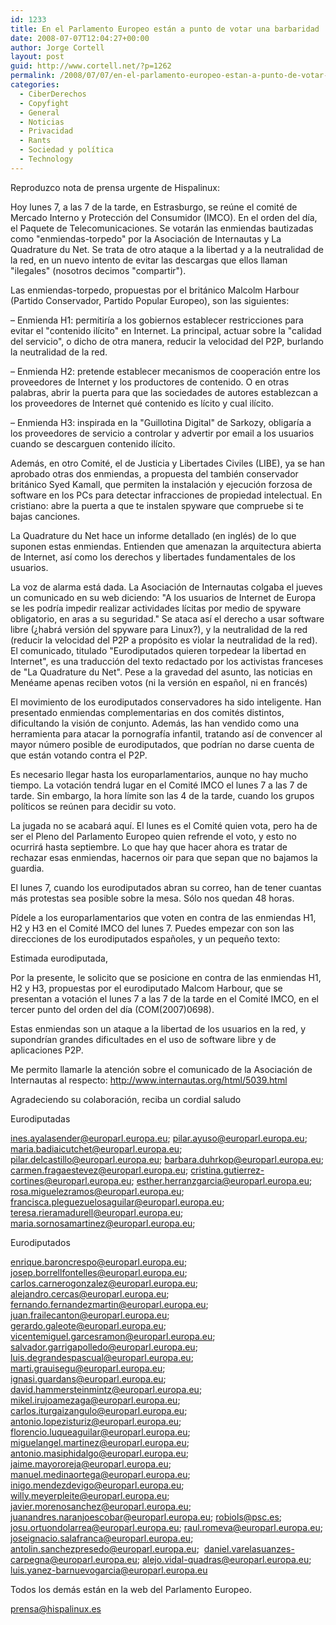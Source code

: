 ```yaml
---
id: 1233
title: En el Parlamento Europeo están a punto de votar una barbaridad
date: 2008-07-07T12:04:27+00:00
author: Jorge Cortell
layout: post
guid: http://www.cortell.net/?p=1262
permalink: /2008/07/07/en-el-parlamento-europeo-estan-a-punto-de-votar-una-barbaridad/
categories:
  - CiberDerechos
  - Copyfight
  - General
  - Noticias
  - Privacidad
  - Rants
  - Sociedad y polí­tica
  - Technology
---
```

Reproduzco nota de prensa urgente de Hispalinux:

Hoy lunes 7, a las 7 de la tarde, en Estrasburgo, se reúne el comité de Mercado Interno y Protección del Consumidor (IMCO). En el orden del día, el Paquete de Telecomunicaciones. Se votarán las enmiendas bautizadas como "enmiendas-torpedo" por la Asociación de Internautas y La Quadrature du Net. Se trata de otro ataque a la libertad y a la neutralidad de la red, en un nuevo intento de evitar las descargas que ellos llaman "ilegales" (nosotros decimos "compartir").

Las enmiendas-torpedo, propuestas por el británico Malcolm Harbour (Partido Conservador, Partido Popular Europeo), son las siguientes:

– Enmienda H1: permitiría a los gobiernos establecer restricciones para evitar el "contenido ilícito" en Internet. La principal, actuar sobre la "calidad del servicio", o dicho de otra manera, reducir la velocidad del P2P, burlando la neutralidad de la red.
  
– Enmienda H2: pretende establecer mecanismos de cooperación entre los proveedores de Internet y los productores de contenido. O en otras palabras, abrir la puerta para que las sociedades de autores establezcan a los proveedores de Internet qué contenido es lícito y cual ilícito.
  
– Enmienda H3: inspirada en la "Guillotina Digital" de Sarkozy, obligaría a los proveedores de servicio a controlar y advertir por email a los usuarios cuando se descarguen contenido ilícito.

Además, en otro Comité, el de Justicia y Libertades Civiles (LIBE), ya se han aprobado otras dos enmiendas, a propuesta del también conservador británico Syed Kamall, que permiten la instalación y ejecución forzosa de software en los PCs para detectar infracciones de propiedad intelectual. En cristiano: abre la puerta a que te instalen spyware que compruebe si te bajas canciones.

La Quadrature du Net hace un informe detallado (en inglés) de lo que suponen estas enmiendas. Entienden que amenazan la arquitectura abierta de Internet, así como los derechos y libertades fundamentales de los usuarios.

La voz de alarma está dada. La Asociación de Internautas colgaba el jueves un comunicado en su web diciendo: "A los usuarios de Internet de Europa se les podría impedir realizar actividades lícitas por medio de spyware obligatorio, en aras a su seguridad." Se ataca así el derecho a usar software libre (¿habrá versión del spyware para Linux?), y la neutralidad de la red (reducir la velocidad del P2P a propósito es violar la neutralidad de la red). El comunicado, titulado "Eurodiputados quieren torpedear la libertad en Internet", es una traducción del texto redactado por los activistas franceses de "La Quadrature du Net". Pese a la gravedad del asunto, las noticias en Menéame apenas reciben votos (ni la versión en español, ni en francés)

El movimiento de los eurodiputados conservadores ha sido inteligente. Han presentado enmiendas complementarias en dos comités distintos, dificultando la visión de conjunto. Además, las han vendido como una herramienta para atacar la pornografía infantil, tratando así de convencer al mayor número posible de eurodiputados, que podrían no darse cuenta de que están votando contra el P2P.

Es necesario llegar hasta los europarlamentarios, aunque no hay mucho tiempo. La votación tendrá lugar en el Comité IMCO el lunes 7 a las 7 de tarde. Sin embargo, la hora límite son las 4 de la tarde, cuando los grupos políticos se reúnen para decidir su voto.

La jugada no se acabará aquí. El lunes es el Comité quien vota, pero ha de ser el Pleno del Parlamento Europeo quien refrende el voto, y esto no ocurrirá hasta septiembre. Lo que hay que hacer ahora es tratar de rechazar esas enmiendas, hacernos oir para que sepan que no bajamos la guardia.

El lunes 7, cuando los eurodiputados abran su correo, han de tener cuantas más protestas sea posible sobre la mesa. Sólo nos quedan 48 horas.

Pídele a los europarlamentarios que voten en contra de las enmiendas H1, H2 y H3 en el Comité IMCO del lunes 7. Puedes empezar con son las direcciones de los eurodiputados españoles, y un pequeño texto:

Estimada eurodiputada,

Por la presente, le solicito que se posicione en contra de las enmiendas H1, H2 y H3, propuestas por el eurodiputado Malcom Harbour, que se presentan a votación el lunes 7 a las 7 de la tarde en el Comité IMCO, en el tercer punto del orden del día (COM(2007)0698).

Estas enmiendas son un ataque a la libertad de los usuarios en la red, y supondrían grandes dificultades en el uso de software libre y de aplicaciones P2P.

Me permito llamarle la atención sobre el comunicado de la Asociación de Internautas al respecto: http://www.internautas.org/html/5039.html

Agradeciendo su colaboración, reciba un cordial saludo

Eurodiputadas
  
ines.ayalasender@europarl.europa.eu; pilar.ayuso@europarl.europa.eu; maria.badiaicutchet@europarl.europa.eu; pilar.delcastillo@europarl.europa.eu; barbara.duhrkop@europarl.europa.eu; carmen.fragaestevez@europarl.europa.eu; cristina.gutierrez-cortines@europarl.europa.eu; esther.herranzgarcia@europarl.europa.eu; rosa.miguelezramos@europarl.europa.eu; francisca.pleguezuelosaguilar@europarl.europa.eu; teresa.rieramadurell@europarl.europa.eu; maria.sornosamartinez@europarl.europa.eu;

Eurodiputados
  
enrique.baroncrespo@europarl.europa.eu; josep.borrellfontelles@europarl.europa.eu; carlos.carnerogonzalez@europarl.europa.eu; alejandro.cercas@europarl.europa.eu; fernando.fernandezmartin@europarl.europa.eu; juan.frailecanton@europarl.europa.eu; gerardo.galeote@europarl.europa.eu; vicentemiguel.garcesramon@europarl.europa.eu; salvador.garrigapolledo@europarl.europa.eu; luis.degrandespascual@europarl.europa.eu; marti.grauisegu@europarl.europa.eu; ignasi.guardans@europarl.europa.eu;  david.hammersteinmintz@europarl.europa.eu; mikel.irujoamezaga@europarl.europa.eu; carlos.iturgaizangulo@europarl.europa.eu; antonio.lopezisturiz@europarl.europa.eu; florencio.luqueaguilar@europarl.europa.eu; miguelangel.martinez@europarl.europa.eu; antonio.masiphidalgo@europarl.europa.eu; jaime.mayororeja@europarl.europa.eu; manuel.medinaortega@europarl.europa.eu; inigo.mendezdevigo@europarl.europa.eu; willy.meyerpleite@europarl.europa.eu;  javier.morenosanchez@europarl.europa.eu; juanandres.naranjoescobar@europarl.europa.eu; robiols@psc.es; josu.ortuondolarrea@europarl.europa.eu; raul.romeva@europarl.europa.eu; joseignacio.salafranca@europarl.europa.eu; antolin.sanchezpresedo@europarl.europa.eu;  daniel.varelasuanzes-carpegna@europarl.europa.eu; alejo.vidal-quadras@europarl.europa.eu; luis.yanez-barnuevogarcia@europarl.europa.eu

Todos los demás están en la web del Parlamento Europeo.

prensa@hispalinux.es